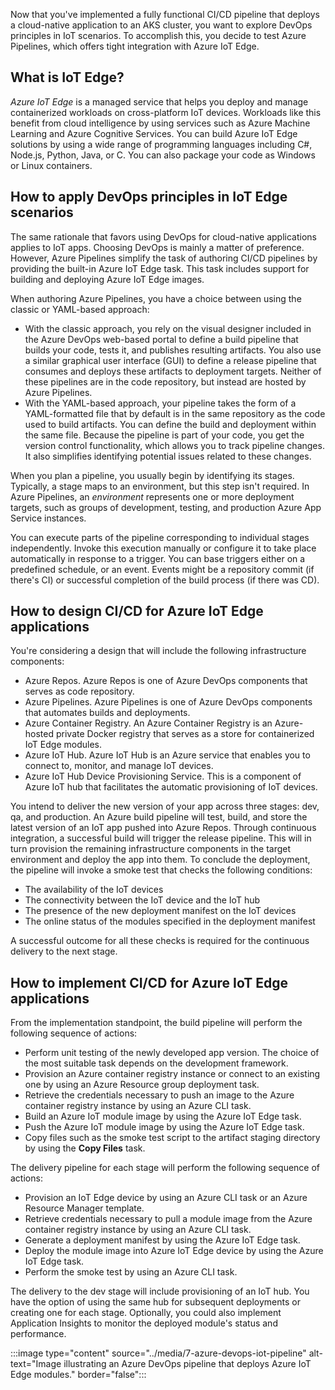 ﻿Now that you've implemented a fully functional CI/CD pipeline that deploys a cloud-native application to an AKS cluster, you want to explore DevOps principles in IoT scenarios. To accomplish this, you decide to test Azure Pipelines, which offers tight integration with Azure IoT Edge.

## What is IoT Edge?

*Azure IoT Edge* is a managed service that helps you deploy and manage containerized workloads on cross-platform IoT devices. Workloads like this benefit from cloud intelligence by using services such as Azure Machine Learning and Azure Cognitive Services. You can build Azure IoT Edge solutions by using a wide range of programming languages including C#, Node.js, Python, Java, or C. You can also package your code as Windows or Linux containers.

## How to apply DevOps principles in IoT Edge scenarios

The same rationale that favors using DevOps for cloud-native applications applies to IoT apps. Choosing DevOps is mainly a matter of preference. However, Azure Pipelines simplify the task of authoring CI/CD pipelines by providing the built-in Azure IoT Edge task. This task includes support for building and deploying Azure IoT Edge images.

When authoring Azure Pipelines, you have a choice between using the classic or YAML-based approach:

- With the classic approach, you rely on the visual designer included in the Azure DevOps web-based portal to define a build pipeline that builds your code, tests it, and publishes resulting artifacts. You also use a similar graphical user interface (GUI) to define a release pipeline that consumes and deploys these artifacts to deployment targets. Neither of these pipelines are in the code repository, but instead are hosted by Azure Pipelines.
- With the YAML-based approach, your pipeline takes the form of a YAML-formatted file that by default is in the same repository as the code used to build artifacts. You can define the build and deployment within the same file. Because the pipeline is part of your code, you get the version control functionality, which allows you to track pipeline changes. It also simplifies identifying potential issues related to these changes.

When you plan a pipeline, you usually begin by identifying its stages. Typically, a stage maps to an environment, but this step isn't required. In Azure Pipelines, an *environment* represents one or more deployment targets, such as groups of development, testing, and production Azure App Service instances.

You can execute parts of the pipeline corresponding to individual stages independently. Invoke this execution manually or configure it to take place automatically in response to a trigger. You can base triggers either on a predefined schedule, or an event. Events might be a repository commit (if there's CI) or successful completion of the build process (if there was CD).

## How to design CI/CD for Azure IoT Edge applications

You're considering a design that will include the following infrastructure components:

- Azure Repos. Azure Repos is one of Azure DevOps components that serves as code repository.
- Azure Pipelines. Azure Pipelines is one of Azure DevOps components that automates builds and deployments.
- Azure Container Registry. An Azure Container Registry is an Azure-hosted private Docker registry that serves as a store for containerized IoT Edge modules.
- Azure IoT Hub. Azure IoT Hub is an Azure service that enables you to connect to, monitor, and manage IoT devices.
- Azure IoT Hub Device Provisioning Service. This is a component of Azure IoT hub that facilitates the automatic provisioning of IoT devices.

You intend to deliver the new version of your app across three stages: dev, qa, and production. An Azure build pipeline will test, build, and store the latest version of an IoT app pushed into Azure Repos. Through continuous integration, a successful build will trigger the release pipeline. This will in turn provision the remaining infrastructure components in the target environment and deploy the app into them. To conclude the deployment, the pipeline will invoke a smoke test that checks the following conditions:

- The availability of the IoT devices
- The connectivity between the IoT device and the IoT hub
- The presence of the new deployment manifest on the IoT devices
- The online status of the modules specified in the deployment manifest

A successful outcome for all these checks is required for the continuous delivery to the next stage.

## How to implement CI/CD for Azure IoT Edge applications

From the implementation standpoint, the build pipeline will perform the following sequence of actions:

- Perform unit testing of the newly developed app version. The choice of the most suitable task depends on the development framework.
- Provision an Azure container registry instance or connect to an existing one by using an Azure Resource group deployment task.
- Retrieve the credentials necessary to push an image to the Azure container registry instance by using an Azure CLI task.
- Build an Azure IoT module image by using the Azure IoT Edge task.
- Push the Azure IoT module image by using the Azure IoT Edge task.
- Copy files such as the smoke test script to the artifact staging directory by using the **Copy Files** task.

The delivery pipeline for each stage will perform the following sequence of actions:

- Provision an IoT Edge device by using an Azure CLI task or an Azure Resource Manager template.
- Retrieve credentials necessary to pull a module image from the Azure container registry instance by using an Azure CLI task.
- Generate a deployment manifest by using the Azure IoT Edge task.
- Deploy the module image into Azure IoT Edge device by using the Azure IoT Edge task.
- Perform the smoke test by using an Azure CLI task.

The delivery to the dev stage will include provisioning of an IoT hub. You have the option of using the same hub for subsequent deployments or creating one for each stage. Optionally, you could also implement Application Insights to monitor the deployed module's status and performance.

:::image type="content" source="../media/7-azure-devops-iot-pipeline" alt-text="Image illustrating an Azure DevOps pipeline that deploys Azure IoT Edge modules." border="false":::
